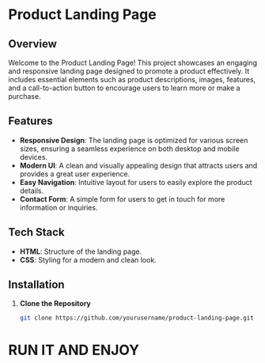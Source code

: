 # Product Landing Page

## Overview

Welcome to the Product Landing Page! This project showcases an engaging and responsive landing page designed to promote a product effectively. It includes essential elements such as product descriptions, images, features, and a call-to-action button to encourage users to learn more or make a purchase.

## Features

- **Responsive Design**: The landing page is optimized for various screen sizes, ensuring a seamless experience on both desktop and mobile devices.
- **Modern UI**: A clean and visually appealing design that attracts users and provides a great user experience.
- **Easy Navigation**: Intuitive layout for users to easily explore the product details.
- **Contact Form**: A simple form for users to get in touch for more information or inquiries.

## Tech Stack

- **HTML**: Structure of the landing page.
- **CSS**: Styling for a modern and clean look.

## Installation

1. **Clone the Repository**

   ```bash
   git clone https://github.com/yourusername/product-landing-page.git

# RUN IT AND ENJOY
